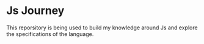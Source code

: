 # Js Journey
 This reporsitory is being used to build my knowledge around Js and explore the specifications of the language.
